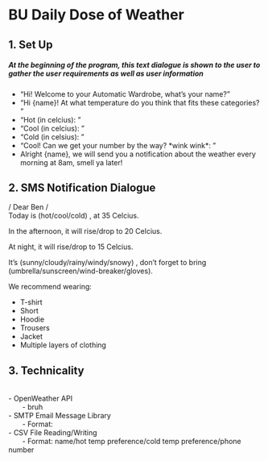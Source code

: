 <h1>BU Daily Dose of Weather</h1>
<h2>1. Set Up</h2>
<h5>At the beginning of the program, this text dialogue is shown to the user to gather the user requirements as well as user information</h5>
<ul>
<li>“Hi! Welcome to your Automatic Wardrobe, what’s your name?”
<li>“Hi {name}! At what temperature do you think that fits these categories? ”
<li>“Hot (in celcius): ”
<li>“Cool (in celcius): ”
<li>“Cold (in celsius): ”
<li>“Cool! Can we get your number by the way? *wink wink*: ”
<li>Alright {name}, we will send you a notification about the weather every morning at 8am, smell ya later!
</ul>

<h2>2. SMS Notification Dialogue</h2>
/ Dear Ben /
<br>Today is (hot/cool/cold) , at 35 Celcius. 

In the afternoon, it will rise/drop to 20 Celcius.

At night, it will rise/drop to 15 Celcius.

It’s (sunny/cloudy/rainy/windy/snowy) , 
don’t forget to bring (umbrella/sunscreen/wind-breaker/gloves).

We recommend wearing:
<ul>
<li>T-shirt
<li>Short
<li>Hoodie
<li>Trousers
<li>Jacket
<li>Multiple layers of clothing
</ul>

<h2>3. Technicality</h2>
<br> - OpenWeather API 
<br>&nbsp;&nbsp;&nbsp;&nbsp;&nbsp;&nbsp; - bruh
<br> - SMTP Email Message Library
<br>&nbsp;&nbsp;&nbsp;&nbsp;&nbsp;&nbsp; - Format: 
<br> - CSV File Reading/Writing
<br>&nbsp;&nbsp;&nbsp;&nbsp;&nbsp;&nbsp; - Format: name/hot temp preference/cold temp preference/phone number
